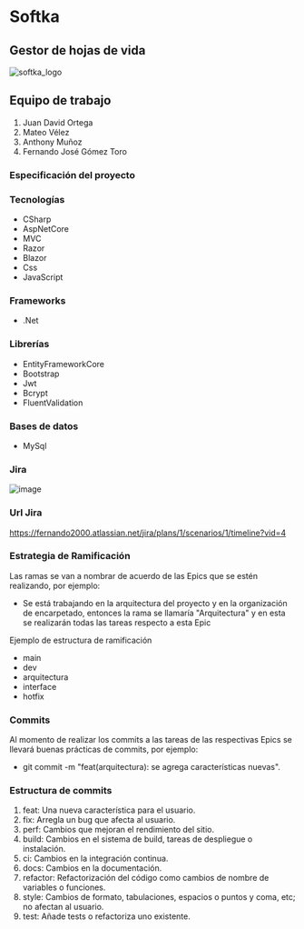 # Softka
## Gestor de hojas de vida
![softka_logo](https://github.com/Softkaa/Softka/assets/141048801/4d73158d-56e6-4f33-8689-172cbe4936ee)


## Equipo de trabajo
1. Juan David Ortega
2. Mateo Vélez
3. Anthony Muñoz
4. Fernando José Gómez Toro


### Especificación del proyecto

### Tecnologías
- CSharp
- AspNetCore
- MVC
- Razor
- Blazor
- Css
- JavaScript

### Frameworks
- .Net

### Librerías
- EntityFrameworkCore
- Bootstrap
- Jwt
- Bcrypt
- FluentValidation
  

### Bases de datos
- MySql

### Jira
![image](https://github.com/Softkaa/Softka/assets/141048801/f0fceca5-9b93-4858-8ca0-6c3d89e92367)


### Url Jira
https://fernando2000.atlassian.net/jira/plans/1/scenarios/1/timeline?vid=4

### Estrategia de Ramificación

Las ramas se van a nombrar de acuerdo de las Epics que se estén realizando, por ejemplo:
- Se está trabajando en la arquitectura del proyecto y en la organización de encarpetado, entonces la rama se llamaría "Arquitectura" y en esta se realizarán todas las tareas respecto a esta Epic

Ejemplo de estructura de ramificación
- main
- dev
- arquitectura
- interface
- hotfix

### Commits
Al momento de realizar los commits a las tareas de las respectivas Epics se llevará buenas prácticas de commits, por ejemplo:

- git commit -m "feat(arquitectura): se agrega características nuevas".

### Estructura de commits

1. feat: Una nueva característica para el usuario.
2. fix: Arregla un bug que afecta al usuario.
3. perf: Cambios que mejoran el rendimiento del sitio.
4. build: Cambios en el sistema de build, tareas de despliegue o instalación.
5. ci: Cambios en la integración continua.
6. docs: Cambios en la documentación.
7. refactor: Refactorización del código como cambios de nombre de variables o funciones.
8. style: Cambios de formato, tabulaciones, espacios o puntos y coma, etc; no afectan al usuario.
9. test: Añade tests o refactoriza uno existente.


